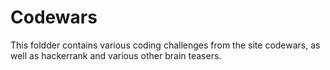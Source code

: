# Codewars
This foldder contains various coding challenges from the site codewars, as well as hackerrank and various other brain teasers. 
